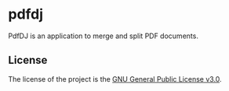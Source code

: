 # pdfdj
PdfDJ is an application to merge and split PDF documents.


License
---
The license of the project is the [GNU General Public License v3.0](LICENSE).